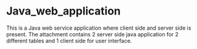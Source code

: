 # Java_web_application
This is a Java web service application where client side and server side is present. 
The attachment contains 2 server side java application for 2 different tables and 1 client side for user interface.
